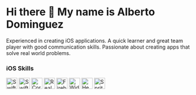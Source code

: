 # Hi there 👋 My name is Alberto Dominguez

Experienced in creating iOS applications. A quick learner and great team player with good communication skills. Passionate about creating apps that solve real world problems. 

### iOS Skills
<img title="Swift" height="30" width="30" src="https://cdn4.iconfinder.com/data/icons/logos-3/504/Swift-2-512.png"> <img title="Swift UI" height="30" width="30" src="https://developer.apple.com/assets/elements/icons/swiftui/swiftui-96x96_2x.png">  <img title="Core Data" height="30" width="30" src="https://miro.medium.com/max/500/1*0LMcROr2BAIo1Cz7HgZhmw.png">  <img title="Realm" height="30" width="30" src="https://avatars.githubusercontent.com/u/7575099?s=280&v=4">  <img title="Firebase" height="30" width="30" src="https://www.gstatic.com/devrel-devsite/prod/vdb149cdc08c87ab249cdebfec6395e8f073056d752ca9c2d285d3b8426fcfa32/firebase/images/touchicon-180.png">  <img title="Widget Kit" height="30" width="30" src="https://raw.githubusercontent.com/fasky-software/flutter_widgetkit/master/git_assets/widgetkit.png">  <img title="Health Kit" height="30" width="30" src="https://developer.apple.com/assets/elements/icons/healthkit/healthkit-96x96_2x.png">  <img title="Sprite Kit" height="30" width="30" src="https://hackernoon.com/hn-images/1*s2f6Vj9hmiP7d_3pomBFmA@2x.png">  


<!--
<img title="" height="30" width="30" src="">
-->

<!--
**Aldo10012/Aldo10012** is a ✨ _special_ ✨ repository because its `README.md` (this file) appears on your GitHub profile.

Here are some ideas to get you started:

- 🔭 I’m currently working on ...
- 🌱 I’m currently learning ...
- 👯 I’m looking to collaborate on ...
- 🤔 I’m looking for help with ...
- 💬 Ask me about ...
- 📫 How to reach me: ...
- 😄 Pronouns: ...
- ⚡ Fun fact: ...
-->
